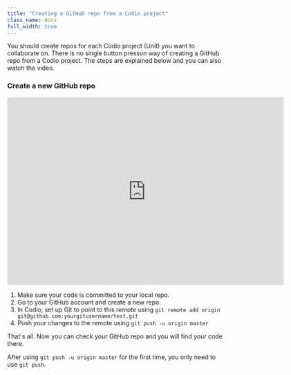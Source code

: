 ```yaml
---
title: "Creating a GitHub repo from a Codio project"
class_name: docs
full_width: true
---
```


You should create repos for each Codio project (Unit) you want to collaborate on. There is no single button presson way of creating a GitHub repo from a Codio project. The steps are explained below and you can also watch the video.


### Create a new GitHub repo

<div class="video">
<div class="video-wrapper">
<iframe src="https://player.vimeo.com/video/172919256" width="640" height="435" frameborder="0" webkitallowfullscreen mozallowfullscreen allowfullscreen></iframe>
</div>
</div>


1. Make sure your code is committed to your local repo.
1. Go to your GitHub account and create a new repo. 
1. In Codio, set up Git to point to this *remote* using `git remote add origin git@github.com:yourgitusername/test.git`
1. Push your changes to the remote using `git push -u origin master`

That's all. Now you can check your GitHub repo and you will find your code there. 

After using `git push -u origin master` for the first time, you only need to use `git push`.